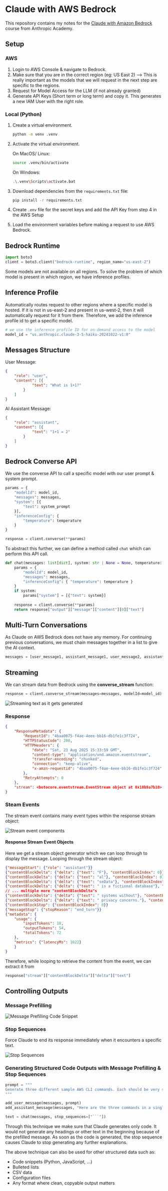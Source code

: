 # Claude with AWS Bedrock

This repository contains my notes for the [Claude with Amazon Bedrock](https://anthropic.skilljar.com/claude-in-amazon-bedrock) course from Anthropic Academy.

## Setup

### AWS

1. Login to AWS Console & navigate to Bedrock.
2. Make sure that you are in the correct region (eg: US East 2) --> This is really important as the models that we will request in the next step are specific to the regions.
3. Request for Model Access for the LLM (if not already granted)
4. Generate API Keys (Short term or long term) and copy it.
   This generates a new IAM User with the right role.

### Local (Python)

1. Create a virtual environment.
    ```bash
    python -m venv .venv
    ```
2. Activate the virtual environment.

    On MacOS/ Linux:
    ```bash
    source .venv/bin/activate
    ```
    On Windows:
    ```bash
    .\.venv\Scripts\activate.bat
    ```
3. Download dependencies from the `requirements.txt` file:
    ```bash
    pip install -r requirements.txt
    ```
4. Create `.env` file for the secret keys and add the API Key from step 4 in the AWS Setup
5. Load the environment variables before making a request to use AWS Bedrock.

## Bedrock Runtime

```python
import boto3
client = boto3.client("bedrock-runtime", region_name="us-east-2")
```

Some models are not available on all regions. To solve the problem of which model is present in which region, we have inference profiles.

## Inference Profile
Automatically routes request to other regions where a specific model is hosted. If it is not in us-east-2 and present in us-west-2, then it will automatically request for it from there. Therefore, we add the inference profile id to get a specific model.

```python
# we use the inference profile ID for on-demand access to the model
model_id = "us.anthropic.claude-3-5-haiku-20241022-v1:0"
```

## Messages Structure

User Message:

```json
{
    "role": "user", 
    "content": [{
            "text": "What is 1+1?"
        }
    ]
}
```

AI Assistant Message:

```json
{
    "role": "assistant", 
    "content": [{
            "text": "1+1 = 2"
        }
    ]
}

```

## Bedrock Converse API

We use the converse API to call a specific model with our user prompt & system prompt.

```python
params = {
    "modelId": model_id,
    "messages": messages,
    "system": [{
        "text": system_prompt
    }],
    "inferenceConfig": { 
        "temperature": temperature 
    }
}

response = client.converse(**params)
```

To abstract this further, we can define a method called `chat` which can perform this API call.

```python
def chat(messages: list[dict], system: str | None = None, temperature: float = 1.0) -> str:
    params = {
        "modelId": model_id,
        "messages": messages,
        "inferenceConfig": { "temperature": temperature }
    }
    if system:
        params["system"] = [{"text": system}]
    
    response = client.converse(**params)
    return response["output"]["message"]["content"][0]["text"]
```

## Multi-Turn Conversations

As Claude on AWS Bedrock does not have any memory. For continuing previous conversations, we must chain messages together in a list to give the AI context.

``` python
messages = [user_message1, assistant_message1, user_message2, assistant_message2, ...] 
```

## Streaming

We can stream data from Bedrock using the **converse_stream** function:

```python
response = client.converse_stream(messages=messages, modelId=model_id)
```

![Streaming text as it gets generated](https://everpath-course-content.s3-accelerate.amazonaws.com/instructor%2Fa46l9irobhg0f5webscixp0bs%2Fpublic%2F1748557673%2F05_-_008_-_Streaming_03.1748557673079.png)

### Response

```json
{
    "ResponseMetadata": {
        "RequestId": "4baa0075-f4ae-4eee-bb16-db1fe1c3f724", 
        "HTTPStatusCode": 200, 
        "HTTPHeaders": {
            "date": "Sat, 23 Aug 2025 15:33:59 GMT", 
            "content-type": "application/vnd.amazon.eventstream", 
            "transfer-encoding": "chunked", 
            "connection": "keep-alive", 
            "x-amzn-requestid": "4baa0075-f4ae-4eee-bb16-db1fe1c3f724"
        }, 
        "RetryAttempts": 0
    }, 
    "stream": <botocore.eventstream.EventStream object at 0x10b9a7b10>
}
```

### Steam Events

The stream event contains many event types within the response stream object:

![Stream event components](https://everpath-course-content.s3-accelerate.amazonaws.com/instructor%2Fa46l9irobhg0f5webscixp0bs%2Fpublic%2F1748557673%2F05_-_008_-_Streaming_12.1748557673618.png)



#### Response Stream Event Objects

Here we get a stream object generator which we can loop through to display the message. Looping through the stream object:

```json
{"messageStart": {"role": "assistant"}}
{"contentBlockDelta": {"delta": {"text": "F"}, "contentBlockIndex": 0}}
{"contentBlockDelta": {"delta": {"text": "al"}, "contentBlockIndex": 0}}
{"contentBlockDelta": {"delta": {"text": "seData"}, "contentBlockIndex": 0}}
{"contentBlockDelta": {"delta": {"text": " is a fictional database"}, "contentBlockIndex": 0}}
// ... multiple more "contentBlockDelta"s
{"contentBlockDelta": {"delta": {"text": " systems without"}, "contentBlockIndex": 0}}
{"contentBlockDelta": {"delta": {"text": " privacy concerns."}, "contentBlockIndex": 0}}
{"contentBlockStop": {"contentBlockIndex": 0}}
{"messageStop": {"stopReason": "end_turn"}}
{"metadata": {
    "usage": {
        "inputTokens": 18, 
        "outputTokens": 54, 
        "totalTokens": 72
    }, 
    "metrics": {"latencyMs": 1822}
    }
}
```

Therefore, while looping to retrieve the content from the event, we can extract it from
```python
response["stream"]["contentBlockDelta"]["delta"]["text"]
```

## Controlling Outputs

### Message Prefilling

![Message Prefilling Code Snippet](/images/Message_prefilling_code.png)

### Stop Sequences

Force Claude to end its response immediately when it encounters a specific text.

![Stop Sequences](https://everpath-course-content.s3-accelerate.amazonaws.com/instructor%2Fa46l9irobhg0f5webscixp0bs%2Fpublic%2F1748557717%2F05_-_009_-_Controlling_Model_Output_14.1748557717103.png)

### Generating Structured Code Outputs with Message Prefilling & Stop Sequences

```python
prompt = """
Generate three different sample AWS CLI commands. Each should be very short.
"""

add_user_message(messages, prompt)
add_assistant_message(messages, "Here are the three commands in a single block without any comments: \n```bash")

text = chat(messages, stop_sequences=["```"])
```

Through this technique we make sure that Claude generates only code. It would not generate any headings or other text in the beginning because of the prefilled message. As soon as the code is generated, the stop sequence causes Claude to stop generating any further explanations.

The above technique can also be used for other structured data such as:
- Code snippets (Python, JavaScript, ...)
- Bulleted lists
- CSV data
- Configuration files
- Any format where clean, copyable output matters